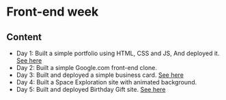 # Front-end week

## Content
- Day 1: Built a simple portfolio using HTML, CSS and JS, And deployed it. <a href="https://ebra-portfolio.netlify.app/">See here</a>
- Day 2: Built a simple Google.com front-end clone.  
- Day 3: Built and deployed a simple business card. <a href="https://ebra-business-card.netlify.app/">See here</a>
- Day 4: Built a Space Exploration site with animated background.
- Day 5: Built and deployed Birthday Gift site. <a href="https://eclectic-semolina-0b2851.netlify.app/">See here</a>
